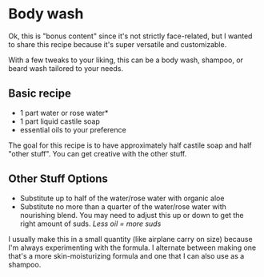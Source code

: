 # Body wash

Ok, this is "bonus content" since it's not strictly face-related, but I wanted to share this recipe because it's super versatile and customizable.

With a few tweaks to your liking, this can be a body wash, shampoo, or beard wash tailored to your needs.

## Basic recipe
- 1 part water or rose water\*
- 1 part liquid castile soap
- essential oils to your preference

The goal for this recipe is to have approximately half castile soap and half "other stuff". You can get creative with the other stuff.

## Other Stuff Options
- Substitute up to half of the water/rose water with organic aloe
- Substitute no more than a quarter of the water/rose water with nourishing blend. You may need to adjust this up or down to get the right amount of suds. *Less oil = more suds*

I usually make this in a small quantity (like airplane carry on size) because I'm always experimenting with the formula. I alternate between making one that's a more skin-moisturizing formula and one that I can also use as a shampoo.
